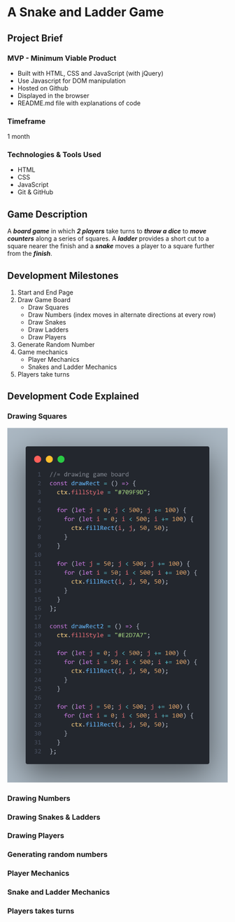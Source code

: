 # A Snake and Ladder Game

## Project Brief

### MVP - Minimum Viable Product

- Built with HTML, CSS and JavaScript (with jQuery)
- Use Javascript for DOM manipulation
- Hosted on Github
- Displayed in the browser
- README.md file with explanations of code

### Timeframe

1 month

### Technologies & Tools Used

- HTML
- CSS
- JavaScript
- Git & GitHub

## Game Description

A **_board game_** in which **_2 players_** take turns to **_throw a dice_** to **_move counters_** along a series of squares. A **_ladder_** provides a short cut to a square nearer the finish and a **_snake_** moves a player to a square further from the **_finish_**.

## Development Milestones

1.  Start and End Page
2.  Draw Game Board
    - Draw Squares
    - Draw Numbers (index moves in alternate directions at every row)
    - Draw Snakes
    - Draw Ladders
    - Draw Players
3.  Generate Random Number
4.  Game mechanics
    - Player Mechanics
    - Snakes and Ladder Mechanics
5.  Players take turns

## Development Code Explained

### Drawing Squares

![squares](./01_drawsquares.png)

### Drawing Numbers

### Drawing Snakes & Ladders

### Drawing Players

### Generating random numbers

### Player Mechanics

### Snake and Ladder Mechanics

### Players takes turns
